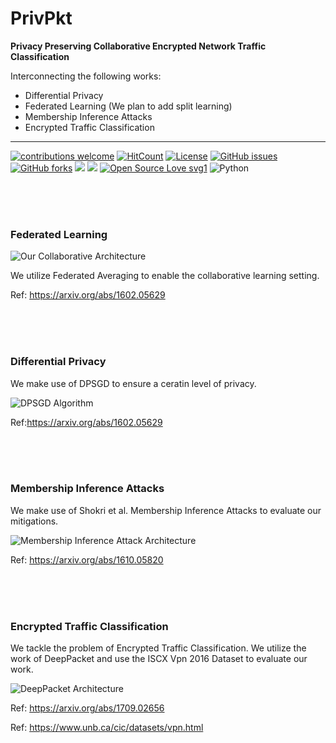# PrivPkt
**Privacy Preserving Collaborative Encrypted Network Traffic Classification**

Interconnecting the following works: 
* Differential Privacy
* Federated Learning (We plan to add split learning) 
* Membership Inference Attacks
* Encrypted Traffic Classification
___
[![contributions welcome](https://img.shields.io/badge/contributions-welcome-brightgreen.svg?style=flat)](https://github.com/dwyl/esta/issues) [![HitCount](http://hits.dwyl.io/PrivPkt/PrivPkt.svg)](http://hits.dwyl.io/PrivPkt/PrivPkt)
[![License](https://img.shields.io/pypi/l/mia.svg)]() 
<a href="https://https://github.com/PrivPkt/PrivPkt/issues"><img alt="GitHub issues" src="https://img.shields.io/github/issues/PrivPkt/PrivPkt"></a>
<a href="https://github.com/kaiiyer/PrivPkt/PrivPkt"><img alt="GitHub forks" src="https://img.shields.io/github/forks/PrivPkt/PrivPkt"></a>
<a href="https://github.com/PrivPkt/PrivPkt/graphs/contributors" alt="Contributors">
<img src="https://img.shields.io/github/contributors/PrivPkt/PrivPkt" /></a>
<a href="https://github.com/PrivPkt/PrivPkt/graphs/stars" alt="Stars">
<img src="https://img.shields.io/github/stars/PrivPkt/PrivPkt" /></a>
[![Open Source Love svg1](https://badges.frapsoft.com/os/v3/open-source.svg?v=103)](https://github.com/ellerbrock/open-source-badges/)
![Python](https://alibahaari.github.io/Badge/Python.png)

<br><br><br>
### Federated Learning

![Our Collaborative Architecture](https://raw.githubusercontent.com/PrivPkt/PrivPkt/master/Images/privpkt.PNG)

We utilize Federated Averaging to enable the collaborative learning setting. 

Ref: https://arxiv.org/abs/1602.05629



<br><br><br>
### Differential Privacy
We make use of DPSGD to ensure a ceratin level of privacy.  

![DPSGD Algorithm](https://raw.githubusercontent.com/PrivPkt/PrivPkt/master/Images/dpsgd.PNG)

Ref:https://arxiv.org/abs/1602.05629



<br><br><br>
### Membership Inference Attacks 
We make use of Shokri et al. Membership Inference Attacks to evaluate our mitigations. 

![Membership Inference Attack Architecture](https://raw.githubusercontent.com/PrivPkt/PrivPkt/master/Images/mia.PNG)

Ref: https://arxiv.org/abs/1610.05820



<br><br><br>
### Encrypted Traffic Classification
We tackle the problem of Encrypted Traffic Classification. 
We utilize the work of DeepPacket and use the ISCX Vpn 2016 Dataset to evaluate our work. 

![DeepPacket Architecture](https://raw.githubusercontent.com/PrivPkt/PrivPkt/master/Images/deeppacket.PNG)

Ref: https://arxiv.org/abs/1709.02656

Ref: https://www.unb.ca/cic/datasets/vpn.html
